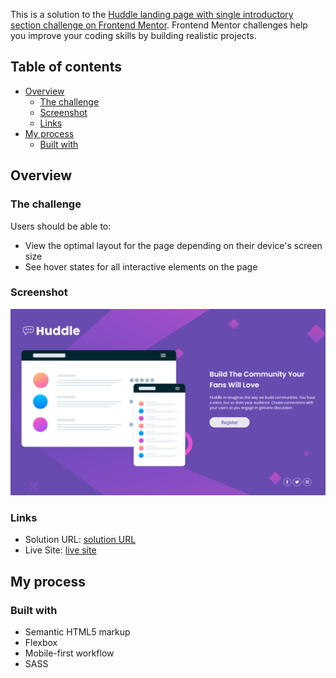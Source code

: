This is a solution to the [Huddle landing page with single introductory section challenge on Frontend Mentor](https://www.frontendmentor.io/challenges/huddle-landing-page-with-a-single-introductory-section-B_2Wvxgi0). Frontend Mentor challenges help you improve your coding skills by building realistic projects.

## Table of contents

- [Overview](#overview)
  - [The challenge](#the-challenge)
  - [Screenshot](#screenshot)
  - [Links](#links)
- [My process](#my-process)
  - [Built with](#built-with)

## Overview

### The challenge

Users should be able to:

- View the optimal layout for the page depending on their device's screen size
- See hover states for all interactive elements on the page

### Screenshot

![screenshot](./images/screenshot.png)

### Links

- Solution URL: [solution URL](https://github.com/jimavictor/Huddle-landing-page)
- Live Site: [live site](https://jimavictor.github.io/Huddle-landing-page/)

## My process

### Built with

- Semantic HTML5 markup
- Flexbox
- Mobile-first workflow
- SASS
